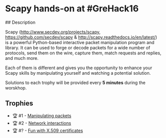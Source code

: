 # Scapy hands-on at #GreHack16

## Description

Scapy (http://www.secdev.org/projects/scapy, https://github.com/secdev/scapy & http://scapy.readthedocs.io/en/latest/) is a powerful Python-based interactive packet manipulation program and library. It can be used to forge or decode packets for a wide number of protocols, send them on the wire, capture them, match requests and replies, and much more.

Each of them is different and gives you the opportunity to enhance your Scapy skills by manipulating yourself and watching a potential solution.

Solutions to each trophy will be provided every **5 minutes** during the worskhop.


## Trophies

- :trophy: #1 - [Manipulating packets](trophies/manipulating_packets.md)
- :trophy: #2 - [Network interactions](trophies/network_interactions.md)
- :trophy: #? - [Fun with X.509 certificates](trophies/fun_with_x509.md)
